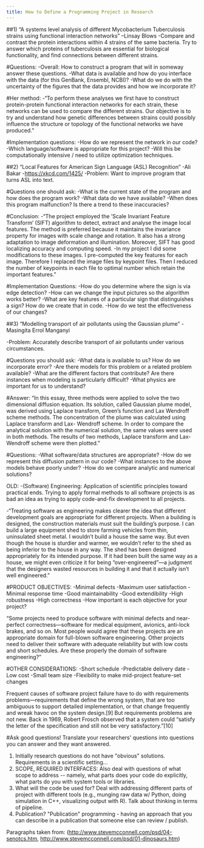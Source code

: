 ```yaml
---
title: How to Define a Programming Project in Research
---
```

##1) “A systems level analysis of different Mycobacterium Tuberculosis
strains using functional interaction networks” –Linsay Blows
 -Compare and contrast the protein interactions within 4 strains of the same bacteria. Try to answer which proteins of tuberculosis are essential for biological functionality, and find connections between different strains.
 
#Questions:
-Overall: How to construct a program that will in someway answer these questions.
-What data is available and how do you interface with the data (for this GenBank, Ensembl, NCBI)?
-What do we do with the uncertainty of the figures that the data provides and how we incorporate it?
 
#Her method:
-“To perform these analyses we first have to construct protein-protein functional interaction networks for each strain, these networks can be used to compare the different strains. Our objective is to try and understand how genetic differences between strains could possibly influence the structure or topology of the functional networks we have produced.”
 
#Implementation questions:
-How do we represent the network in our code?
-Which language/software is appropriate for this project?
-Will this be computationally intensive / need to utilize optimization techniques.
 
##2) “Local Features for American Sign Language (ASL) Recognition” -Ali Bakar
-https://xkcd.com/1425/
 -Problem: Want to improve program that turns ASL into text.
 
#Questions one should ask:
-What is the current state of the program and how does the program work?
-What data do we have available?
-When does this program malfunction? Is there a trend to these inaccuracies?
 
#Conclusion:
-“The project employed the ’Scale Invariant Feature Transform’ (SIFT) algorithm to detect, extract and analyse the image local features. The method is preferred because it maintains the invariance property for images with scale change and rotation. It also has a strong adaptation to image deformation and illumination. Moreover, SIFT has good localizing accuracy and computing speed.
-In my project I did some modifications to these images. I pre-computed the key features for each image. Therefore I replaced the image files by keypoint files. Then I reduced the number of keypoints in each file to optimal number which retain the important features.”
 
#Implementation Questions:
-How do you determine where the sign is via edge detection?
-How can we change the input pictures so the algorithm works better?
-What are key features of a particular sign that distinguishes a sign? How do we create that in code.
-How do we test the effectiveness of our changes?
 
##3) “Modelling transport of air pollutants using the Gaussian plume” -Masingita Errol Manganyi
 
-Problem: Accurately describe transport of air pollutants under various circumstances.
 
#Questions you should ask:
-What data is available to us? How do we incorporate error?
-Are there models for this problem or a related problem available?
-What are the different factors that contribute?  Are there instances when modeling is particularly difficult?
-What physics are important for us to understand?
 
#Answer: “In this essay, three methods were applied to solve the two dimensional diffusion equation. Its solution, called Gaussian plume model, was derived using Laplace transform, Green’s function and Lax Wendroff scheme methods. The concentration of the plume was calculated using Laplace transform and Lax-
Wendroff scheme. In order to compare the analytical solution with the numerical solution, the same values were used in both methods. The results of two methods, Laplace transform and Lax-Wendroff scheme were then plotted.”
 
#Questions:
-What software/data structures are appropriate?
-How do we represent this diffusion pattern in our code?
-What instances to the above models behave poorly under?
-How do we compare analytic and numerical solutions?











OLD:
-(Software) Engineering: Application of scientific principles toward practical ends. Trying to apply formal methods to all software projects is as bad an idea as trying to apply code-and-fix development to all projects.

-“Treating software as engineering makes clearer the idea that different development goals are appropriate for different projects. When a building is designed, the construction materials must suit the building’s purpose. I can build a large equipment shed to store farming vehicles from thin, uninsulated sheet metal. I wouldn’t build a house the same way. But even though the house is sturdier and warmer, we wouldn’t refer to the shed as being inferior to the house in any way. The shed has been designed appropriately for its intended purpose. If it had been built the same way as a house, we might even criticize it for being “over-engineered”—a judgment that the designers wasted resources in building it and that it actually isn’t well engineered.”

#PRODUCT OBJECTIVES:
-Minimal defects
-Maximum user satisfaction
-Minimal response time
-Good maintainability
-Good extendibility
-High robustness
-High correctness
-How important is each objective for your project?

“Some projects need to produce software with minimal defects and near-perfect correctness—software for medical equipment, avionics, anti-lock brakes, and so on. Most people would agree that these projects are an appropriate domain for full-blown software engineering. Other projects need to deliver their software with adequate reliability but with low costs and short schedules. Are these properly the domain of software engineering?”

#OTHER CONSIDERATIONS:
-Short schedule
-Predictable delivery date
-Low cost
-Small team size
-Flexibility to make mid-project feature-set changes

Frequent causes of software project failure have to do with requirements problems—requirements that define the wrong system, that are too ambiguous to support detailed implementation, or that change frequently and wreak havoc on the system design.[9] But requirements problems are not new. Back in 1969, Robert Frosch observed that a system could “satisfy the letter of the specification and still not be very satisfactory.”[10]

#Ask good questions! Translate your researchers' questions into questions you can answer and they want answered.
1. Initially research questions do not have "obvious" solutions. Requirements in a scientific setting...
2. SCOPE, REQUIRED INTERFACES: Also deal with questions of what scope to address -- namely, what parts does your
code do explicitly, what parts do you with system tools or libraries.
3. What will the code be used for? Deal with addressing different parts of project with different tools (e.g.,
munging raw data w/ Python, doing simulation in C++, visualizing output with R).
Talk about thinking in terms of pipeline.
4. Publication? "Publication" programming - having an approach that you can describe in a publication
that someone else can review / publish.

Paragraphs taken from:
(http://www.stevemcconnell.com/psd/04-senotcs.htm, http://www.stevemcconnell.com/psd/01-dinosaurs.htm)
